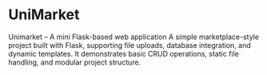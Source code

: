 # UniMarket
Unimarket – A mini Flask-based web application A simple marketplace-style project built with Flask, supporting file uploads, database integration, and dynamic templates. It demonstrates basic CRUD operations, static file handling, and modular project structure.

